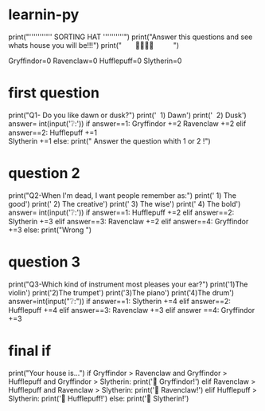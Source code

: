 # learnin-py
print("''''''''''' SORTING HAT ''''''''''")
print("Answer this questions and see whats house you will be!!!")
print("       🐍🦅🦡🦁          ")

Gryffindor=0 
Ravenclaw=0
Hufflepuff=0
Slytherin=0
# first question
print("Q1- Do you like dawn or dusk?")
print('  1) Dawn')
print('  2) Dusk')
answer= int(input('❔:'))
if answer==1:
 Gryffindor +=2
 Ravenclaw +=2
elif answer==2: 
 Hufflepuff +=1  
 Slytherin +=1
else:
  print(" Answer the question whith 1 or 2 !")
# question 2
print("Q2-When I'm dead, I want people remember as:")
print(' 1) The good')
print(' 2) The creative')
print(' 3) The wise')
print(' 4) The bold')
answer= int(input('❔:'))
if answer==1:
  Hufflepuff +=2
elif answer==2:
 Slytherin +=3
elif answer==3:
 Ravenclaw +=2
elif answer==4:
 Gryffindor +=3
else:
  print("Wrong ")
# question 3
print("Q3-Which kind of instrument most pleases your ear?")
print('1)The violin')
print('2)The trumpet')
print('3)The piano')
print('4)The drum')
answer=int(input("❔:"))
if answer==1:
 Slytherin +=4
elif answer==2:
 Hufflepuff +=4
elif answer==3:
 Ravenclaw +=3
elif answer ==4:
 Gryffindor +=3
  # final if

print("Your house is...")
if Gryffindor > Ravenclaw and Gryffindor > Hufflepuff and Gryffindor > Slytherin:
    print('🦁 Gryffindor!')
elif Ravenclaw > Hufflepuff and Ravenclaw > Slytherin:
    print('🦅 Ravenclaw!')
elif Hufflepuff > Slytherin:
    print('🦡 Hufflepuff!')
else:
    print('🐍 Slytherin!')
   
